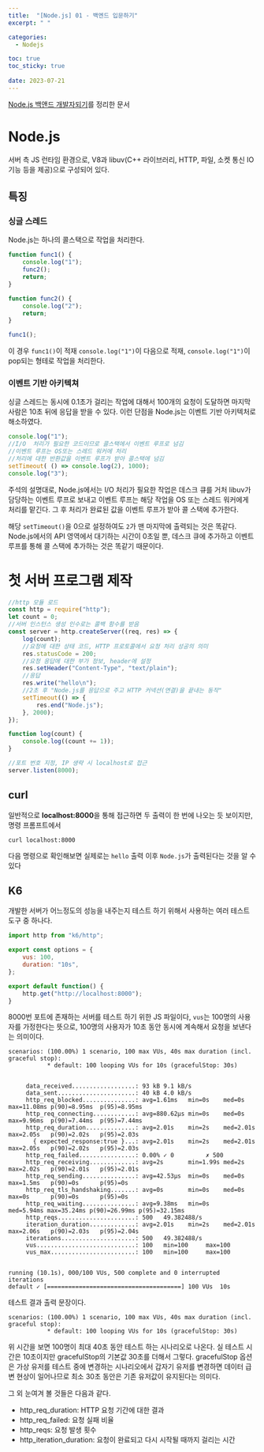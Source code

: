 ```yaml
---
title:  "[Node.js] 01 - 백엔드 입문하기"
excerpt: " "

categories:
  - Nodejs

toc: true
toc_sticky: true
 
date: 2023-07-21
---
```


[Node.js 백앤드 개발자되기]()를 정리한 문서

# Node.js

서버 측 JS 런타임 환경으로, V8과 libuv(C++ 라이브러리, HTTP, 파일, 소켓 통신 IO 기능 등을 제공)으로 구성되어 있다.

## 특징

### 싱글 스레드

Node.js는 하나의 콜스택으로 작업을 처리한다.

```js
function func1() {
    console.log("1");
    func2();
    return;
}

function func2() {
    console.log("2");
    return;
}

func1();
```

이 경우 `func1()`이 적재 `console.log("1")`이 다음으로 적재, `console.log("1")`이 pop되는 형테로 작업을 처리한다.

### 이벤트 기반 아키텍쳐

싱글 스레드는 동시에 0.1초가 걸리는 작업에 대해서 100개의 요청이 도달하면 마지막 사람은 10초 뒤에 응답을 받을 수 있다. 이런 단점을 Node.js는 이벤트 기반 아키텍처로 해소하였다.

```js
console.log("1");
//I/O  처리가 필요한 코드이므로 콜스택에서 이벤트 루프로 넘김
//이벤트 루프는 OS또는 스레드 워커에 처리
//처리에 대한 반환값을 이벤트 루프가 받아 콜스택에 넘김
setTimeout( () => console.log(2), 1000);
console.log("3");
```

주석의 설명대로, Node.js에서는 I/O 처리가 필요한 작업은 데스크 큐를 거처 libuv가 담당하는 이벤트 루프로 보내고 이벤트 루프는 해당 작업을 OS 또는 스레드 워커에게 처리를 맡긴다. 그 후 처리가 완료된 값을 이벤트 루프가 받아 콜 스택에 추가한다.

해당 `setTimeout()`을 0으로 설정하여도 `2`가 맨 마지막에 출력되는 것은 똑같다. Node.js에서의 API 영역에서 대기하는 시간이 0초일 뿐, 데스크 큐에 추가하고 이벤트 루프를 통해 콜 스택에 추가하는 것은 똑같기 때문이다.

# 첫 서버 프로그램 제작

```js
//http 모듈 로드
const http = require("http"); 
let count = 0;
//서버 인스턴스 생성 인수로는 콜백 함수를 받음
const server = http.createServer((req, res) => { 
    log(count);
    //요청에 대한 상태 코드, HTTP 프로토콜에서 요청 처리 성공의 의미
    res.statusCode = 200;
    //요청 응답에 대한 부가 정보, header에 설정
    res.setHeader("Content-Type", "text/plain");
    //응답
    res.write("hello\n");
    //2초 후 "Node.js를 응답으로 주고 HTTP 커넥션(연결)을 끝내는 동작"
    setTimeout(() => {
        res.end("Node.js");
    }, 2000);
});

function log(count) {
    console.log((count += 1));
}

//포트 번호 지정, IP 생략 시 localhost로 접근
server.listen(8000);
```

## curl
일반적으로 **localhost:8000**을 통해 접근하면 두 출력이 한 번에 나오는 듯 보이지만, 명령 프롬프트에서

```
curl localhost:8000
```

다음 명령으로 확인해보면 실제로는 `hello` 출력 이후 `Node.js`가 출력된다는 것을 알 수 있다

## K6

개발한 서버가 어느정도의 성능을 내주는지 테스트 하기 위해서 사용하는 여러 테스트 도구 중 하나다. 

```js
import http from "k6/http";

export const options = {
    vus: 100,
    duration: "10s",
};

export default function() {
    http.get("http://localhost:8000");
}
```

8000번 포트에 존재하는 서버를 테스트 하기 위한 JS 파일이다, `vus`는 100명의 사용자를 가정한다는 뜻으로, 100명의 사용자가 10초 동안 동시에 계속해서 요청을 보낸다는 의미이다. 

```
scenarios: (100.00%) 1 scenario, 100 max VUs, 40s max duration (incl. graceful stop):
           * default: 100 looping VUs for 10s (gracefulStop: 30s)


     data_received..................: 93 kB 9.1 kB/s
     data_sent......................: 40 kB 4.0 kB/s
     http_req_blocked...............: avg=1.61ms   min=0s    med=0s     max=11.08ms p(90)=8.95ms  p(95)=8.95ms
     http_req_connecting............: avg=880.62µs min=0s    med=0s     max=9.96ms  p(90)=7.44ms  p(95)=7.44ms
     http_req_duration..............: avg=2.01s    min=2s    med=2.01s  max=2.05s   p(90)=2.02s   p(95)=2.03s
       { expected_response:true }...: avg=2.01s    min=2s    med=2.01s  max=2.05s   p(90)=2.02s   p(95)=2.03s
     http_req_failed................: 0.00% ✓ 0         ✗ 500
     http_req_receiving.............: avg=2s       min=1.99s med=2s     max=2.02s   p(90)=2.01s   p(95)=2.01s
     http_req_sending...............: avg=42.53µs  min=0s    med=0s     max=1.5ms   p(90)=0s      p(95)=0s
     http_req_tls_handshaking.......: avg=0s       min=0s    med=0s     max=0s      p(90)=0s      p(95)=0s
     http_req_waiting...............: avg=9.38ms   min=0s    med=5.94ms max=35.24ms p(90)=26.99ms p(95)=32.15ms
     http_reqs......................: 500   49.382488/s
     iteration_duration.............: avg=2.01s    min=2s    med=2.01s  max=2.06s   p(90)=2.03s   p(95)=2.04s
     iterations.....................: 500   49.382488/s
     vus............................: 100   min=100     max=100
     vus_max........................: 100   min=100     max=100


running (10.1s), 000/100 VUs, 500 complete and 0 interrupted iterations
default ✓ [======================================] 100 VUs  10s
```

테스트 결과 출력 문장이다. 

```
scenarios: (100.00%) 1 scenario, 100 max VUs, 40s max duration (incl. graceful stop):
           * default: 100 looping VUs for 10s (gracefulStop: 30s)
```

위 시간을 보면 100명이 최대 40초 동안 테스트 하는 시나리오로 나온다. 실 테스트 시간은 10초이지만 gracefulStop의 기본값 30초를 더해서 그렇다. gracefulStop 옵션은 가상 유저를 테스트 중에 변경하는 시나리오에서 갑자기 유저를 변경하면 데이터 급변 현상이 일어나므로 최소 30초 동안은 기존 유저값이 유지된다는 의미다.

그 외 눈여겨 볼 것들은 다음과 같다.

- http_req_duration: HTTP 요청 기간에 대한 결과
- http_req_failed: 요청 실패 비율
- http_reqs: 요청 발생 횟수
- http_iteration_duration: 요청이 완료되고 다시 시작될 때까지 걸리는 시간
